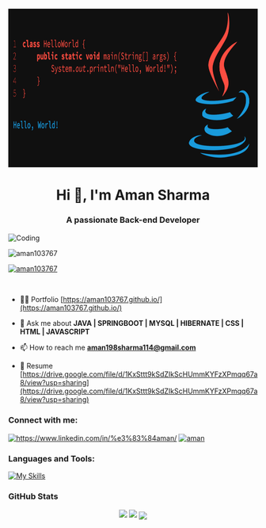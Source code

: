 <p align="center">
<img  align="center" width=100% height=320 src="https://github.com/Aman103767/imgStored/blob/main/Screenshot%202022-08-17%20at%201.05.15%20PM.png?raw=true">
</p>
<h1 align="center">Hi 👋, I'm Aman Sharma</h1>
<h3 align="center">A passionate Back-end Developer</h3>
<img align="center" alt="Coding" width= "400" src= "https://cdn.dribbble.com/users/1162077/screenshots/3848914/programmer.gif">


<p align="left"> <img src="https://komarev.com/ghpvc/?username=aman103767&label=Profile%20views&color=0e75b6&style=flat" alt="aman103767" /> </p>

<p align="left"> <a href="https://github.com/ryo-ma/github-profile-trophy"><img src="https://github-profile-trophy.vercel.app/?username=aman103767" alt="aman103767" /></a> </p>

<p align="left"> <a href="https://twitter.com/" target="blank"><img src="https://img.shields.io/twitter/follow/?logo=twitter&style=for-the-badge" alt="" /></a> </p>

- 👨‍💻 Portfolio [https://aman103767.github.io/](https://aman103767.github.io/)

- 💬 Ask me about **JAVA | SPRINGBOOT | MYSQL | HIBERNATE | CSS | HTML | JAVASCRIPT**

- 📫 How to reach me **aman198sharma114@gmail.com**

- 📄 Resume [https://drive.google.com/file/d/1KxSttt9kSdZIkScHUmmKYFzXPmqq67a8/view?usp=sharing](https://drive.google.com/file/d/1KxSttt9kSdZIkScHUmmKYFzXPmqq67a8/view?usp=sharing)

<h3 align="left">Connect with me:</h3>
<p align="left">
<a href="https://www.linkedin.com/in/aman12345/" target="blank"><img align="center" src="https://raw.githubusercontent.com/rahuldkjain/github-profile-readme-generator/master/src/images/icons/Social/linked-in-alt.svg" alt="https://www.linkedin.com/in/%e3%83%84aman/" height="30" width="40" /></a>
 <a href="https://www.hackerrank.com/aman198sharma114" target="_blank"><img align="center" src="https://raw.githubusercontent.com/rahuldkjain/github-profile-readme-generator/master/src/images/icons/Social/hackerrank.svg" alt="aman" height="50" width="60" style="margin-right: 10px;"/></a>
</p>


<h3>Languages and Tools:</h3>


[![My Skills](https://skillicons.dev/icons?i=js,html,css,java,mysql,spring,maven,hibernate,aws,git,netlify,vscode)](https://skillicons.dev)

<h3>GitHub Stats</h3>
<p align="center">
 <img width="48%" src="https://github-readme-stats.vercel.app/api?username=Aman103767&show_icons=true&theme=default" />
  <img width="48%" src="https://github-readme-streak-stats.herokuapp.com/?user=Aman103767&theme=default" />
  <img src="https://github-readme-stats.vercel.app/api/top-langs/?username=Aman103767&theme=default" align="center" />
</p>


<!--
**Aman103767/Aman103767** is a ✨ _special_ ✨ repository because its `README.md` (this file) appears on your GitHub profile.

Here are some ideas to get you started:

- 🔭 I’m currently working on ...
- 🌱 I’m currently learning ...
- 👯 I’m looking to collaborate on   ...
- 🤔 I’m looking for help  with  . ..
- 📫 How to reach me:      .  ..
- 😄 Pronouns:                ...
- ⚡ Fun fact:           ...
-->

